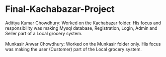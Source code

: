# Final-Kachabazar-Project

Adittya Kumar Chowdhury: Worked on the Kachabazar folder. His focus and responsibility was making Mysql database, Registration, Login, Admin and Seller part of a Local grocery system. 
<br/>
<br/>
Munkasir Anwar Chowdhury: Worked on the Munkasir folder only. His focus was making the user (Customer) part of the Local grocery system.

